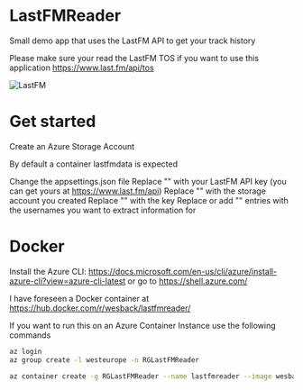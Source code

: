 # LastFMReader
Small demo app that uses the LastFM API to get your track history

Please make sure your read the LastFM TOS if you want to use this application
https://www.last.fm/api/tos

![LastFM](https://cdn.last.fm/flatness/badges/lastfm_red.gif)

# Get started
Create an Azure Storage Account

By default a container lastfmdata is expected

Change the appsettings.json file
Replace "<LASTFMKEY>" with your LastFM API key (you can get yours at https://www.last.fm/api)
Replace "<STORAGEACCOUNT>" with the storage account you created
Replace "<STORAGEKEY>" with the key
Replace or add "<USER>" entries with the usernames you want to extract information for

# Docker
Install the Azure CLI: https://docs.microsoft.com/en-us/cli/azure/install-azure-cli?view=azure-cli-latest or go to https://shell.azure.com/


I have foreseen a Docker container at https://hub.docker.com/r/wesback/lastfmreader/ 

If you want to run this on an Azure Container Instance use the following commands
```bash
az login
az group create -l westeurope -n RGLastFMReader

az container create -g RGLastFMReader --name lastfmreader --image wesback/lastfmreader --os-type Linux --cpu 1 --memory 1 --restart-policy Never --location=westeurope -e lastfmkey=<LASTFMKEY> storageaccount=<STORAGEACCOUNT> storagekey=<STORAGEKEY> lastfmuser=<USER>
```
